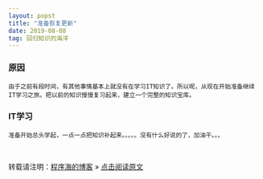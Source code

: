 ```yaml
---
layout: popst
title: "准备恢复更新"
date: 2019-08-08
tag: 回归知识的海洋
---
```

### 原因

    由于之前有段时间，有其他事情基本上就没有在学习IT知识了。所以呢，从现在开始准备继续IT学习之旅。把以前的知识慢慢复习起来，建立一个完整的知识宝库。

### IT学习

    准备开始总头学起，一点一点把知识补起来。。。。。没有什么好说的了，加油干。。。

<br>

转载请注明：[程序海的博客](https://www.shendonghai.com) » [点击阅读原文](https://www.shendonghai.com/2018/04/2018-04-05-Git%E9%85%8D%E7%BD%AE/) 